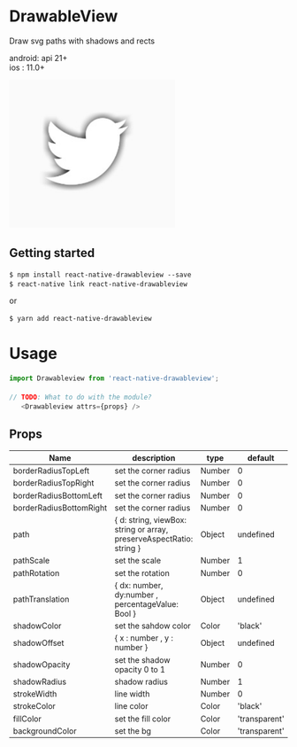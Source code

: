 # DrawableView

Draw svg paths with shadows and rects

android: api 21+   
ios : 11.0+   

<img src="./src/demo.jpg" width="300">


## Getting started

`$ npm install react-native-drawableview --save`  
`$ react-native link react-native-drawableview`  
  
or

`$ yarn add react-native-drawableview `
    

# Usage
```javascript
import Drawableview from 'react-native-drawableview';

// TODO: What to do with the module?
   <Drawableview attrs={props} />
```


## Props   

| Name | description | type | default |
| --- | --- | --- | --- |
| borderRadiusTopLeft | set the corner radius | Number | 0 |
| borderRadiusTopRight | set the corner radius | Number | 0 |
| borderRadiusBottomLeft | set the corner radius | Number | 0 |
| borderRadiusBottomRight | set the corner radius | Number | 0 |
| path | { d: string, viewBox: string or array, preserveAspectRatio: string } | Object | undefined |
| pathScale | set the scale | Number | 1 |
| pathRotation | set the rotation | Number | 0 |
| pathTranslation | { dx: number, dy:number , percentageValue: Bool }  | Object | undefined |
| shadowColor | set the sahdow color  | Color | 'black' |
| shadowOffset |{ x : number , y : number  } | Object | undefined |
| shadowOpacity | set the shadow opacity 0 to 1  | Number | 0 |
| shadowRadius | shadow radius | Number | 1 |
| strokeWidth | line width | Number | 0 |
| strokeColor | line color | Color | 'black' |
| fillColor | set the fill color  | Color | 'transparent' |
| backgroundColor | set the bg | Color | 'transparent' |

